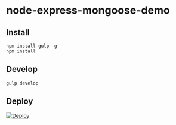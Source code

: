 # node-express-mongoose-demo

## Install

```
npm install gulp -g
npm install
```

## Develop

```
gulp develop
```

## Deploy
[![Deploy](https://www.herokucdn.com/deploy/button.svg)](https://heroku.com/deploy)
